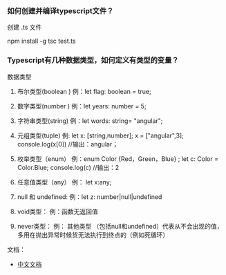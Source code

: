 ### 如何创建并编译typescript文件？

创建 .ts 文件

npm install -g
tsc test.ts

### Typescript有几种数据类型，如何定义有类型的变量？

数据类型

1. 布尔类型(boolean )    例：let flag: boolean = true;

2. 数字类型(number )     例：let years: number = 5;

3. 字符串类型(string)    例：let words: string= "angular";

5. 元组类型(tuple)       例: let x: [string,number];
                           x = ["angular",3];
                           console.log(x[0])  //输出：angular；

6. 枚举类型（enum）      例：enum Color {Red，Green，Blue} ;
                          let c: Color = Color.Blue;
                          console.log(c) //输出：2

7. 任意值类型（any）     例： let x:any;

8. null 和 undefined:  例：let z: number|null|undefined

9. void类型：  例：函数无返回值

10. never类型：  例： 其他类型 （包括null和undefined）代表从不会出现的值，
                    多用在抛出异常时候货无法执行到终点的（例如死循环）

文档：
-   [中文文档](https://www.tslang.cn/docs/handbook/basic-types.html)

